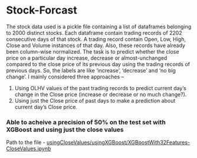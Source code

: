 # Stock-Forcast
The stock data used is a pickle file containing a list of dataframes belonging to 2000 distinct stocks. Each dataframe contain trading records of 2202 consecutive days of that stock. A trading record contain Open, Low, High, Close and Volume instances of that day. Also, these records have already been column-wise normalized. 
The task is to predict whether the close price on a particular day increase, decrease or almost-unchanged compared to the close price of its previous day using the trading records of previous days. So, the labels are like ‘increase’, ‘decrease’ and ‘no big change’.
I mainly considered three approaches – 
1.	Using OLHV values of the past trading records to predict current day’s change in the Close price (increase or decrease or no much change?).
2.	Using just the Close price of past days to make a prediction about current day’s Close price.

### Able to acheive a precision of 50% on the test set with XGBoost and using just the close values
Path to the file - [usingCloseValues/usingXGBoost/XGBoostWith32Features-CloseValues.ipynb](https://github.com/Praneeth74/Stock-Forecast/blob/main/usingCloseValues/usingXGBoost/XGBoostWith32Features-CloseValues.ipynb)
